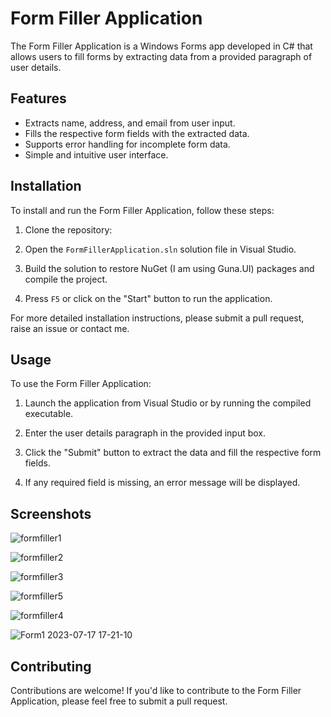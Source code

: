# Form Filler Application

The Form Filler Application is a Windows Forms app developed in C# that allows users to fill forms by extracting data from a provided paragraph of user details.

## Features

- Extracts name, address, and email from user input.
- Fills the respective form fields with the extracted data.
- Supports error handling for incomplete form data.
- Simple and intuitive user interface.

## Installation

To install and run the Form Filler Application, follow these steps:

1. Clone the repository:
 
2. Open the `FormFillerApplication.sln` solution file in Visual Studio.

3. Build the solution to restore NuGet (I am using Guna.UI) packages and compile the project.

4. Press `F5` or click on the "Start" button to run the application.

For more detailed installation instructions, please submit a pull request, raise an issue or contact me.

## Usage

To use the Form Filler Application:

1. Launch the application from Visual Studio or by running the compiled executable.

2. Enter the user details paragraph in the provided input box.

3. Click the "Submit" button to extract the data and fill the respective form fields.

4. If any required field is missing, an error message will be displayed.

## Screenshots

![formfiller1](https://github.com/jgaspar10/FormFillerApp/assets/61797706/67f7bb72-eef0-40d1-bca9-94d318553c5e)

![formfiller2](https://github.com/jgaspar10/FormFillerApp/assets/61797706/4ae0ce12-7e69-41e9-96be-8802d1e0ce2f)

![formfiller3](https://github.com/jgaspar10/FormFillerApp/assets/61797706/9fe17818-625c-4a72-a032-3c4651b4e021)

![formfiller5](https://github.com/jgaspar10/FormFillerApp/assets/61797706/34f420ca-da9d-4387-9f7c-381f92b5a0cb)

![formfiller4](https://github.com/jgaspar10/FormFillerApp/assets/61797706/f8b93865-f093-4106-b35b-2188d0b7f0f7)

![Form1 2023-07-17 17-21-10](https://github.com/jgaspar10/FormFillerApp/assets/61797706/115dfe35-073d-40ab-8185-cf20e152d39d)







## Contributing

Contributions are welcome! If you'd like to contribute to the Form Filler Application, please feel free to submit a pull request.




